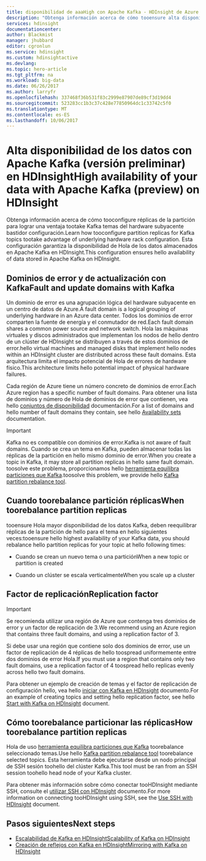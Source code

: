 ```yaml
---
title: disponibilidad de aaaHigh con Apache Kafka - HDInsight de Azure | Documentos de Microsoft
description: "Obtenga información acerca de cómo tooensure alta disponibilidad con Apache Kafka en HDInsight de Azure. Obtenga información acerca de cómo toorebalance divida las réplicas en Kafka de forma que están en distintos dominios de error dentro de hello región de Azure que contiene HDInsight."
services: hdinsight
documentationcenter: 
author: Blackmist
manager: jhubbard
editor: cgronlun
ms.service: hdinsight
ms.custom: hdinsightactive
ms.devlang: 
ms.topic: hero-article
ms.tgt_pltfrm: na
ms.workload: big-data
ms.date: 06/26/2017
ms.author: larryfr
ms.openlocfilehash: 337468f36b531f83c2999e87907de89cf3d19dd4
ms.sourcegitcommit: 523283cc1b3c37c428e77850964dc1c33742c5f0
ms.translationtype: MT
ms.contentlocale: es-ES
ms.lasthandoff: 10/06/2017
---
```

# <a name="high-availability-of-your-data-with-apache-kafka-preview-on-hdinsight"></a><span data-ttu-id="161f8-104">Alta disponibilidad de los datos con Apache Kafka (versión preliminar) en HDInsight</span><span class="sxs-lookup"><span data-stu-id="161f8-104">High availability of your data with Apache Kafka (preview) on HDInsight</span></span>

<span data-ttu-id="161f8-105">Obtenga información acerca de cómo tooconfigure réplicas de la partición para lograr una ventaja tootake Kafka temas del hardware subyacente bastidor configuración.</span><span class="sxs-lookup"><span data-stu-id="161f8-105">Learn how tooconfigure partition replicas for Kafka topics tootake advantage of underlying hardware rack configuration.</span></span> <span data-ttu-id="161f8-106">Esta configuración garantiza la disponibilidad de Hola de los datos almacenados en Apache Kafka en HDInsight.</span><span class="sxs-lookup"><span data-stu-id="161f8-106">This configuration ensures hello availability of data stored in Apache Kafka on HDInsight.</span></span>

## <a name="fault-and-update-domains-with-kafka"></a><span data-ttu-id="161f8-107">Dominios de error y de actualización con Kafka</span><span class="sxs-lookup"><span data-stu-id="161f8-107">Fault and update domains with Kafka</span></span>

<span data-ttu-id="161f8-108">Un dominio de error es una agrupación lógica del hardware subyacente en un centro de datos de Azure.</span><span class="sxs-lookup"><span data-stu-id="161f8-108">A fault domain is a logical grouping of underlying hardware in an Azure data center.</span></span> <span data-ttu-id="161f8-109">Todos los dominios de error comparten la fuente de energía y el conmutador de red.</span><span class="sxs-lookup"><span data-stu-id="161f8-109">Each fault domain shares a common power source and network switch.</span></span> <span data-ttu-id="161f8-110">Hola las máquinas virtuales y discos administrados que implementan los nodos de hello dentro de un clúster de HDInsight se distribuyen a través de estos dominios de error.</span><span class="sxs-lookup"><span data-stu-id="161f8-110">hello virtual machines and managed disks that implement hello nodes within an HDInsight cluster are distributed across these fault domains.</span></span> <span data-ttu-id="161f8-111">Esta arquitectura limita el impacto potencial de Hola de errores de hardware físico.</span><span class="sxs-lookup"><span data-stu-id="161f8-111">This architecture limits hello potential impact of physical hardware failures.</span></span>

<span data-ttu-id="161f8-112">Cada región de Azure tiene un número concreto de dominios de error.</span><span class="sxs-lookup"><span data-stu-id="161f8-112">Each Azure region has a specific number of fault domains.</span></span> <span data-ttu-id="161f8-113">Para obtener una lista de dominios y número de Hola de dominios de error que contienen, vea hello [conjuntos de disponibilidad](../virtual-machines/linux/regions-and-availability.md#availability-sets) documentación.</span><span class="sxs-lookup"><span data-stu-id="161f8-113">For a list of domains and hello number of fault domains they contain, see hello [Availability sets](../virtual-machines/linux/regions-and-availability.md#availability-sets) documentation.</span></span>

> [!IMPORTANT]
> <span data-ttu-id="161f8-114">Kafka no es compatible con dominios de error.</span><span class="sxs-lookup"><span data-stu-id="161f8-114">Kafka is not aware of fault domains.</span></span> <span data-ttu-id="161f8-115">Cuando se crea un tema en Kafka, pueden almacenar todas las réplicas de la partición en hello mismo dominio de error.</span><span class="sxs-lookup"><span data-stu-id="161f8-115">When you create a topic in Kafka, it may store all partition replicas in hello same fault domain.</span></span> <span data-ttu-id="161f8-116">toosolve este problema, proporcionamos hello [herramienta equilibra particiones que Kafka](https://github.com/hdinsight/hdinsight-kafka-tools).</span><span class="sxs-lookup"><span data-stu-id="161f8-116">toosolve this problem, we provide hello [Kafka partition rebalance tool](https://github.com/hdinsight/hdinsight-kafka-tools).</span></span>

## <a name="when-toorebalance-partition-replicas"></a><span data-ttu-id="161f8-117">Cuando toorebalance partición réplicas</span><span class="sxs-lookup"><span data-stu-id="161f8-117">When toorebalance partition replicas</span></span>

<span data-ttu-id="161f8-118">tooensure Hola mayor disponibilidad de los datos Kafka, deben reequilibrar réplicas de la partición de hello para el tema en hello siguientes veces:</span><span class="sxs-lookup"><span data-stu-id="161f8-118">tooensure hello highest availability of your Kafka data, you should rebalance hello partition replicas for your topic at hello following times:</span></span>

* <span data-ttu-id="161f8-119">Cuando se crean un nuevo tema o una partición</span><span class="sxs-lookup"><span data-stu-id="161f8-119">When a new topic or partition is created</span></span>

* <span data-ttu-id="161f8-120">Cuando un clúster se escala verticalmente</span><span class="sxs-lookup"><span data-stu-id="161f8-120">When you scale up a cluster</span></span>

## <a name="replication-factor"></a><span data-ttu-id="161f8-121">Factor de replicación</span><span class="sxs-lookup"><span data-stu-id="161f8-121">Replication factor</span></span>

> [!IMPORTANT]
> <span data-ttu-id="161f8-122">Se recomienda utilizar una región de Azure que contenga tres dominios de error y un factor de replicación de 3.</span><span class="sxs-lookup"><span data-stu-id="161f8-122">We recommend using an Azure region that contains three fault domains, and using a replication factor of 3.</span></span>

<span data-ttu-id="161f8-123">Si debe usar una región que contiene solo dos dominios de error, use un factor de replicación de 4 réplicas de hello toospread uniformemente entre dos dominios de error Hola.</span><span class="sxs-lookup"><span data-stu-id="161f8-123">If you must use a region that contains only two fault domains, use a replication factor of 4 toospread hello replicas evenly across hello two fault domains.</span></span>

<span data-ttu-id="161f8-124">Para obtener un ejemplo de creación de temas y el factor de replicación de configuración hello, vea hello [iniciar con Kafka en HDInsight](hdinsight-apache-kafka-get-started.md) documento.</span><span class="sxs-lookup"><span data-stu-id="161f8-124">For an example of creating topics and setting hello replication factor, see hello [Start with Kafka on HDInsight](hdinsight-apache-kafka-get-started.md) document.</span></span>

## <a name="how-toorebalance-partition-replicas"></a><span data-ttu-id="161f8-125">Cómo toorebalance particionar las réplicas</span><span class="sxs-lookup"><span data-stu-id="161f8-125">How toorebalance partition replicas</span></span>

<span data-ttu-id="161f8-126">Hola de uso [herramienta equilibra particiones que Kafka](https://github.com/hdinsight/hdinsight-kafka-tools) toorebalance seleccionado temas.</span><span class="sxs-lookup"><span data-stu-id="161f8-126">Use hello [Kafka partition rebalance tool](https://github.com/hdinsight/hdinsight-kafka-tools) toorebalance selected topics.</span></span> <span data-ttu-id="161f8-127">Esta herramienta debe ejecutarse desde un nodo principal de SSH sesión toohello del clúster Kafka.</span><span class="sxs-lookup"><span data-stu-id="161f8-127">This tool must be ran from an SSH session toohello head node of your Kafka cluster.</span></span>

<span data-ttu-id="161f8-128">Para obtener más información sobre cómo conectar tooHDInsight mediante SSH, consulte el [utilizar SSH con HDInsight](hdinsight-hadoop-linux-use-ssh-unix.md) documento.</span><span class="sxs-lookup"><span data-stu-id="161f8-128">For more information on connecting tooHDInsight using SSH, see the [Use SSH with HDInsight](hdinsight-hadoop-linux-use-ssh-unix.md) document.</span></span>

## <a name="next-steps"></a><span data-ttu-id="161f8-129">Pasos siguientes</span><span class="sxs-lookup"><span data-stu-id="161f8-129">Next steps</span></span>

* [<span data-ttu-id="161f8-130">Escalabilidad de Kafka en HDInsight</span><span class="sxs-lookup"><span data-stu-id="161f8-130">Scalability of Kafka on HDInsight</span></span>](hdinsight-apache-kafka-scalability.md)
* [<span data-ttu-id="161f8-131">Creación de reflejos con Kafka en HDInsight</span><span class="sxs-lookup"><span data-stu-id="161f8-131">Mirroring with Kafka on HDInsight</span></span>](hdinsight-apache-kafka-mirroring.md)